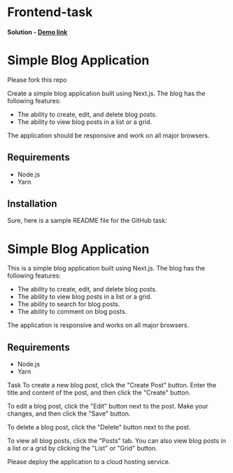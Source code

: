 # Frontend-task

#### Solution - [Demo link](https://velocitee-blog.vercel.app/)

# Simple Blog Application

Please fork this repo 

Create a simple blog application built using Next.js. The blog has the following features:

* The ability to create, edit, and delete blog posts.
* The ability to view blog posts in a list or a grid.


The application should be responsive and work on all major browsers.

## Requirements

* Node.js
* Yarn

## Installation

Sure, here is a sample README file for the GitHub task:

# Simple Blog Application

This is a simple blog application built using Next.js. The blog has the following features:

* The ability to create, edit, and delete blog posts.
* The ability to view blog posts in a list or a grid.
* The ability to search for blog posts.
* The ability to comment on blog posts.

The application is responsive and works on all major browsers.

## Requirements

* Node.js
* Yarn


Task
To create a new blog post, click the "Create Post" button. Enter the title and content of the post, and then click the "Create" button.

To edit a blog post, click the "Edit" button next to the post. Make your changes, and then click the "Save" button.

To delete a blog post, click the "Delete" button next to the post.

To view all blog posts, click the "Posts" tab. You can also view blog posts in a list or a grid by clicking the "List" or "Grid" button.


Please deploy the application to a cloud hosting service.

